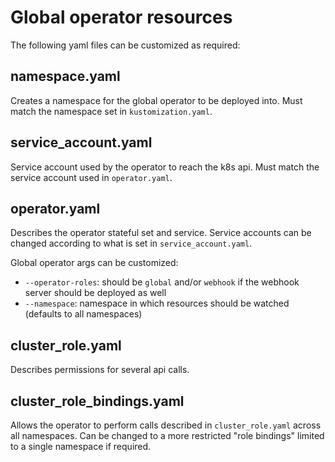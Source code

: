 # Global operator resources

The following yaml files can be customized as required:

## namespace.yaml

Creates a namespace for the global operator to be deployed into. Must match the namespace set in `kustomization.yaml`.

## service_account.yaml

Service account used by the operator to reach the k8s api. Must match the service account used in `operator.yaml`.

## operator.yaml

Describes the operator stateful set and service.
Service accounts can be changed according to what is set in `service_account.yaml`.

Global operator args can be customized:

* `--operator-roles`: should be `global` and/or `webhook` if the webhook server should be deployed as well
* `--namespace`: namespace in which resources should be watched (defaults to all namespaces)

## cluster_role.yaml

Describes permissions for several api calls.

## cluster_role_bindings.yaml

Allows the operator to perform calls described in `cluster_role.yaml` across all namespaces. Can be changed to a more restricted "role bindings" limited to a single namespace if required.
